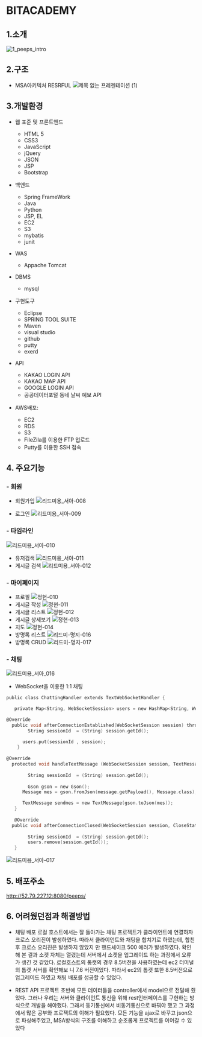 
# BITACADEMY 

## 1.소개

![1_peeps_intro](https://user-images.githubusercontent.com/71624723/110078703-7b930d80-7dcb-11eb-98ab-476979fb197d.png)

## 2.구조 
 * MSA아키텍처  RESRFUL
  ![제목 없는 프레젠테이션 (1)](https://user-images.githubusercontent.com/71998081/110272493-aff60c00-800d-11eb-872f-57b80cd722d8.jpg)

 

      
## 3.개발환경
  
  * 웹 표준 및 프론트앤드 
   
    *  HTML 5
    *  CSS3
    * JavaScript
    * jQuery
    * JSON
    * JSP
    * Bootstrap
    
  * 백앤드
    * Spring FrameWork
    * Java
    * Python
    *  JSP, EL
    *  EC2
    *  S3
    *  mybatis
    *  junit
  
  * WAS
    * Appache Tomcat
  
  * DBMS
    * mysql
    
  * 구현도구
    * Eclipse 
    * SPRING TOOL SUITE 
    * Maven
    * visual studio
    * github
    * putty
    * exerd
  
  * API
    * KAKAO LOGIN API
    * KAKAO MAP API
    * GOOGLE LOGIN API 
    * 공공데이터포털 동네 날씨 예보 API
   
  * AWS배포: 
    
    * EC2
    * RDS
    * S3 
    * FileZila를 이용한 FTP 업로드
    * Putty를 이용한 SSH 접속

  ## 4. 주요기능
  ### - 회원
  + 회원가입
  ![리드미용_서아-008](https://user-images.githubusercontent.com/71997900/110235350-ec285e80-7f72-11eb-8845-0ea63339245d.png)

  + 로그인
  ![리드미용_서아-009](https://user-images.githubusercontent.com/71997900/110235353-ef234f00-7f72-11eb-8fc8-074036196264.png)
  
  ### - 타임라인
  
  ![리드미용_서아-010](https://user-images.githubusercontent.com/71997900/110235385-10843b00-7f73-11eb-85b1-04a56a373b61.png)
  + 유저검색
  ![리드미용_서아-011](https://user-images.githubusercontent.com/71997900/110235397-1ed25700-7f73-11eb-9803-87008d34fb9f.png)
  + 게시글 검색
  ![리드미용_서아-012](https://user-images.githubusercontent.com/71997900/110235409-2691fb80-7f73-11eb-87fe-f1429ed1e9ec.png)

  ### - 마이페이지
  + 프로필
  ![정현-010](https://user-images.githubusercontent.com/71624723/110286120-b72a1380-8027-11eb-999f-e9d4a2e962f3.png)
  + 게시글 작성
  ![정현-011](https://user-images.githubusercontent.com/71624723/110286122-b8f3d700-8027-11eb-807b-87f6172d60b1.png)
  + 게시글 리스트
  ![정현-012](https://user-images.githubusercontent.com/71624723/110286134-bf824e80-8027-11eb-85a3-aaf93321ae3c.png)
  + 게시글 상세보기
  ![정현-013](https://user-images.githubusercontent.com/71624723/110286144-c3ae6c00-8027-11eb-9b54-eb98a351a6c8.png)
  + 지도
  ![정현-014](https://user-images.githubusercontent.com/71624723/110286146-c5782f80-8027-11eb-8934-8ce02a895d57.png)
  + 방명록 리스트
  ![리드미-명지-016](https://user-images.githubusercontent.com/71998081/110289261-87313f00-802c-11eb-9642-25844399f6f3.jpg)
  + 방명록 CRUD
  ![리드미-명지-017](https://user-images.githubusercontent.com/71998081/110289455-cbbcda80-802c-11eb-82d9-336fe88e9980.jpg)


  ### - 채팅
  ![리드미용_서아_016](https://user-images.githubusercontent.com/71997900/110234427-bf257d00-7f6d-11eb-9a21-794f15caf856.png)
  + WebSocket을 이용한 1:1 채팅 
  ```c
  public class ChattingHandler extends TextWebSocketHandler {
  
     private Map<String, WebSocketSession> users = new HashMap<String, WebSocketSession>();
  
  @Override
	public void afterConnectionEstablished(WebSocketSession session) throws Exception {
          String sessionId  = (String) session.getId();

		users.put(sessionId , session);
      }
      
  @Override
	protected void handleTextMessage (WebSocketSession session, TextMessage message) throws Exception { 
     
          String sessionId  = (String) session.getId();
          
          Gson gson = new Gson();
		Message mes = gson.fromJson(message.getPayload(), Message.class);

		TextMessage sendmes = new TextMessage(gson.toJson(mes));
     }
     
     @Override
	public void afterConnectionClosed(WebSocketSession session, CloseStatus status) throws Exception {
     
          String sessionId  = (String) session.getId(); 
          users.remove(session.getId());
     }
  ```

  ![리드미용_서아-017](https://user-images.githubusercontent.com/71997900/110233973-2261e000-7f6b-11eb-822b-ed38fd7de860.png)

## 5. 배포주소
http://52.79.227.12:8080/peeps/

## 6. 어려웠던점과 해결방법
  
  * 채팅 배포
        로컬 호스트에서는 잘 돌아가는 채팅 프로젝트가 클라이언트에 연결하자 크로스 오리진이 발생하였다. 따라서 클라이언트와 채팅을 합치기로 하였는데, 합친 후 크로스 오리진은 발생하지 않았지	         만 핸드셰이크 500 에러가 발생하였다.
	확인 해 본 결과 소켓 자체는 열렸는데 서버에서 소켓을 업그레이드 하는 과정에서 오류가 생긴 것 같았다. 로컬호스트의 톰캣의 경우 8.5버전을 사용하였는데 ec2 터미널의 톰캣 서버를 확인해보	   니 7.6 버전이었다. 따라서 ec2의 톰캣 또한 8.5버전으로 업그레이드 하였고 채팅 배포를 성공할 수 있었다.
	
 * REST API
      프로젝트 초반에  모든 데이터들을 controller에서 model으로 전달해 줬었다. 그러나 우리는 서버와 클라이언트 통신을 위해 rest인터페이스를 구현하는 방식으로 개발을 해야했다. 
      그래서 동기통신에서 비동기통신으로 바꿔야 했고 그 과정에서 많은 공부와 프로젝트의 이해가 필요했다.  모든 기능을  ajax로 바꾸고 json으로 파싱해주었고, MSA방식의 구조를 이해하고 순조롭게       프로젝트를 이어갈 수 있었다
 
